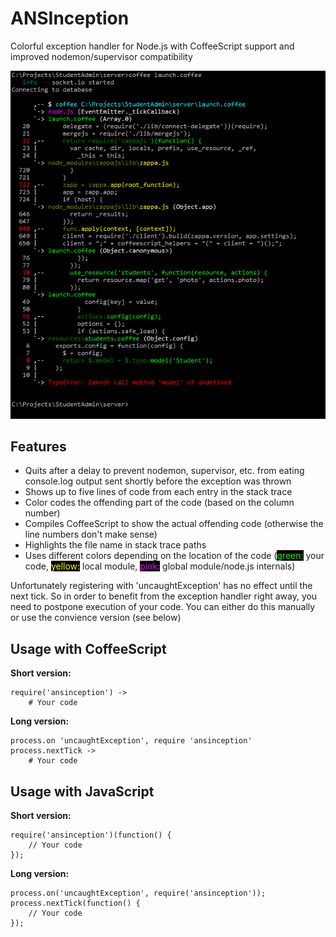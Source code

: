 ANSInception
============

Colorful exception handler for Node.js with CoffeeScript support and improved nodemon/supervisor compatibility

![Screenshot](https://github.com/DennisKehrig/ANSInception/raw/master/screenshot.png)

Features
--------

* Quits after a delay to prevent nodemon, supervisor, etc. from eating console.log output sent shortly before the exception was thrown
* Shows up to five lines of code from each entry in the stack trace
* Color codes the offending part of the code (based on the column number)
* Compiles CoffeeScript to show the actual offending code (otherwise the line numbers don't make sense)
* Highlights the file name in stack trace paths
* Uses different colors depending on the location of the code
  (<span style="background-color:black;color:#0f0">green:</span> your code, <span style="background-color:black;color:#ff0">yellow:</span> local module, <span style="background-color:black;color:#f0f">pink:</span> global module/node.js internals)

Unfortunately registering with 'uncaughtException' has no effect until the next tick.
So in order to benefit from the exception handler right away, you need to postpone execution of your code.
You can either do this manually or use the convience version (see below)

Usage with CoffeeScript
-----------------------

__Short version:__

	require('ansinception') ->
		# Your code

__Long version:__

	process.on 'uncaughtException', require 'ansinception'
	process.nextTick ->
		# Your code

Usage with JavaScript
---------------------

__Short version:__

	require('ansinception')(function() {
		// Your code
	});

__Long version:__

	process.on('uncaughtException', require('ansinception'));
	process.nextTick(function() {
		// Your code
	});
